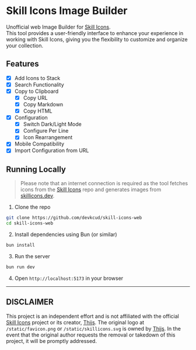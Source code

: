 # Skill Icons Image Builder

Unofficial web Image Builder for [Skill Icons](https://github.com/tandpfun/skill-icons).  
This tool provides a user-friendly interface to enhance your experience in working with Skill Icons, giving you the flexibility to customize and organize your collection.

## Features

- [x] Add Icons to Stack
- [x] Search Functionality
- [x] Copy to Clipboard
  - [x] Copy URL
  - [x] Copy Markdown
  - [x] Copy HTML
- [x] Configuration
  - [x] Switch Dark/Light Mode
  - [x] Configure Per Line
  - [x] Icon Rearrangement
- [x] Mobile Compatibility
- [x] Import Configuration from URL

## Running Locally

> Please note that an internet connection is required as the tool fetches icons from the [Skill Icons](https://github.com/tandpfun/skill-icons) repo and generates images from [skillicons.dev](https://skillicons.dev/).

1. Clone the repo

```bash
git clone https://github.com/devkcud/skill-icons-web
cd skill-icons-web
```

2. Install dependencies using Bun (or similar)

```bash
bun install
```

3. Run the server

```bash
bun run dev
```

4. Open `http://localhost:5173` in your browser

---

## DISCLAIMER

This project is an independent effort and is not affiliated with the official [Skill Icons](https://github.com/tandpfun/skill-icons) project or its creator, [Thijs](https://github.com/tandpfun). The original logo at `/static/favicon.png` or `/static/skillicons.svg` is owned by [Thijs](https://github.com/tandpfun). In the event that the original author requests the removal or takedown of this project, it will be promptly addressed.

